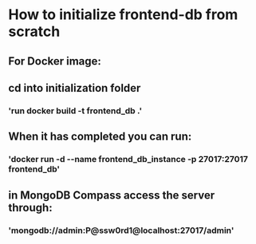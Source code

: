 # How to initialize frontend-db from scratch

## For Docker image:
## cd into initialization folder

### 'run docker build -t frontend_db .'

## When it has completed you can run:

### 'docker run -d --name frontend_db_instance -p 27017:27017 frontend_db'

## in MongoDB Compass access the server through:

### 'mongodb://admin:P@ssw0rd1@localhost:27017/admin'
